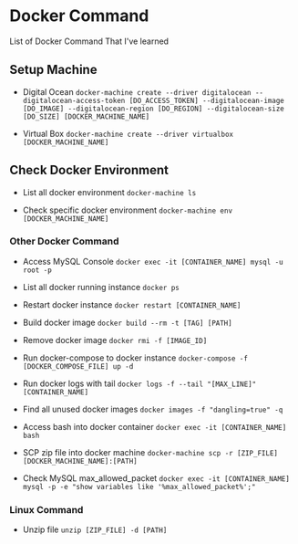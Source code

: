 # Docker Command
List of Docker Command That I've learned

## Setup Machine
* Digital Ocean
`docker-machine create --driver digitalocean --digitalocean-access-token [DO_ACCESS_TOKEN] --digitalocean-image [DO_IMAGE] --digitalocean-region [DO_REGION] --digitalocean-size [DO_SIZE] [DOCKER_MACHINE_NAME]`

* Virtual Box
`docker-machine create --driver virtualbox [DOCKER_MACHINE_NAME]`

## Check Docker Environment
* List all docker environment
`docker-machine ls`

* Check specific docker environment
`docker-machine env [DOCKER_MACHINE_NAME]`

### Other Docker Command
* Access MySQL Console
`docker exec -it [CONTAINER_NAME] mysql -u root -p`

* List all docker running instance
`docker ps`

* Restart docker instance
`docker restart [CONTAINER_NAME]`

* Build docker image
`docker build --rm -t [TAG] [PATH]`

* Remove docker image
`docker rmi -f [IMAGE_ID]`

* Run docker-compose to docker instance
`docker-compose -f [DOCKER_COMPOSE_FILE] up -d`

* Run docker logs with tail
`docker logs -f --tail "[MAX_LINE]" [CONTAINER_NAME]`

* Find all unused docker images
`docker images -f "dangling=true" -q`

* Access bash into docker container
`docker exec -it [CONTAINER_NAME] bash`

* SCP zip file into docker machine
`docker-machine scp -r [ZIP_FILE] [DOCKER_MACHINE_NAME]:[PATH]`

* Check MySQL max_allowed_packet
`docker exec -it [CONTAINER_NAME] mysql -p -e "show variables like '%max_allowed_packet%';"`

### Linux Command
* Unzip file
`unzip [ZIP_FILE] -d [PATH]`
